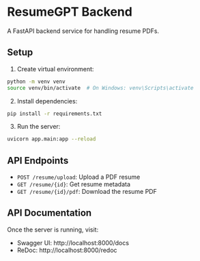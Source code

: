 # ResumeGPT Backend

A FastAPI backend service for handling resume PDFs.

## Setup

1. Create virtual environment:
```bash
python -m venv venv
source venv/bin/activate  # On Windows: venv\Scripts\activate
```

2. Install dependencies:
```bash
pip install -r requirements.txt
```

3. Run the server:
```bash
uvicorn app.main:app --reload
```

## API Endpoints

- `POST /resume/upload`: Upload a PDF resume
- `GET /resume/{id}`: Get resume metadata
- `GET /resume/{id}/pdf`: Download the resume PDF

## API Documentation

Once the server is running, visit:
- Swagger UI: http://localhost:8000/docs
- ReDoc: http://localhost:8000/redoc 